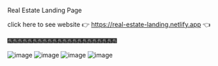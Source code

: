 Real Estate Landing Page

click here to see website 👉 https://real-estate-landing.netlify.app 👈

🎆🎆🎆🎆🎆🎆🎆🎆🎆🎆🎆🎆🎆🎆🎆🎆🎆🎆🎆🎆🎆🎆

![image](https://user-images.githubusercontent.com/101416092/207594129-bb4c1718-6bb6-4767-97d4-3157a9748a78.png)
![image](https://user-images.githubusercontent.com/101416092/207594267-54d28cbe-1e6b-45be-8aed-ebd8dcbc88a1.png)
![image](https://user-images.githubusercontent.com/101416092/207594522-238e53e2-8b68-4577-9fd0-fe995cf97d15.png)
![image](https://user-images.githubusercontent.com/101416092/207594469-e86294ad-cc22-4a3a-af38-e954912718fb.png)

